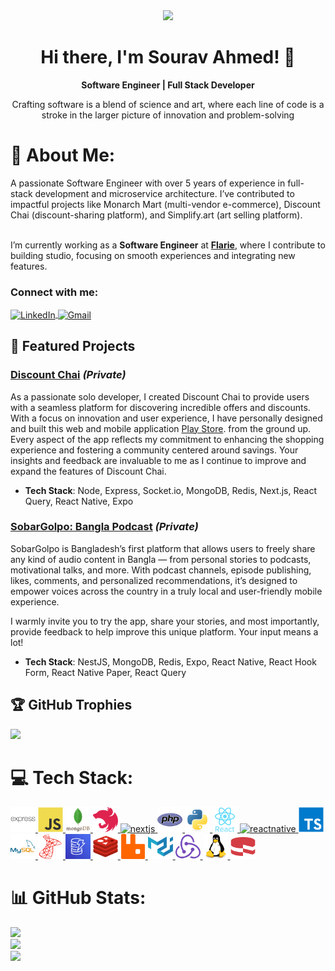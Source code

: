<div align="center">
  <img src="https://media.giphy.com/media/qgQUggAC3Pfv687qPC/giphy.gif" width="400" />
</div>

<h1 align="center">Hi there, I'm Sourav Ahmed! 👋</h1>

<p align="center">
  <strong>Software Engineer | Full Stack Developer</strong>
</p>

<p align="center">
  Crafting software is a blend of science and art, where each line of code is a stroke in the larger picture of innovation and problem-solving
</p>

# 💫 About Me:

A passionate Software Engineer with over 5 years of experience in full-stack development and microservice architecture. I’ve contributed to impactful projects like Monarch Mart (multi-vendor e-commerce), Discount Chai (discount-sharing platform), and Simplify.art (art selling platform).<br><br>

I’m currently working as a **Software Engineer** at [**Flarie**](https://flarie.com/), where I contribute to building studio, focusing on smooth experiences and integrating new features.

<h3 align="left">Connect with me:</h3>
<p align="left">
  <a href="https://linkedin.com/in/mdsouravahmed" target="blank">
    <img align="center" src="https://raw.githubusercontent.com/rahuldkjain/github-profile-readme-generator/master/src/images/icons/Social/linked-in-alt.svg" alt="LinkedIn" height="30" width="40" />
  </a>
  <a href="mailto:souravahmeddiu@gmail.com" target="blank">
    <img align="center" src="https://upload.wikimedia.org/wikipedia/commons/7/7e/Gmail_icon_%282020%29.svg" alt="Gmail" height="30" width="40" />
  </a>
</p>

## 🌟 Featured Projects

### [Discount Chai](https://www.discountchai.com/) _(Private)_

As a passionate solo developer, I created Discount Chai to provide users with a seamless platform for discovering incredible offers and discounts. With a focus on innovation and user experience, I have personally designed and built this web and mobile application [Play Store](https://play.google.com/store/apps/details?id=com.discountchai.app). from the ground up. Every aspect of the app reflects my commitment to enhancing the shopping experience and fostering a community centered around savings. Your insights and feedback are invaluable to me as I continue to improve and expand the features of Discount Chai.

- **Tech Stack**: Node, Express, Socket.io, MongoDB, Redis, Next.js, React Query, React Native, Expo

### [SobarGolpo: Bangla Podcast](https://play.google.com/store/apps/details?id=com.sobargolpo.app) _(Private)_

SobarGolpo is Bangladesh’s first platform that allows users to freely share any kind of audio content in Bangla — from personal stories to podcasts, motivational talks, and more. With podcast channels, episode publishing, likes, comments, and personalized recommendations, it’s designed to empower voices across the country in a truly local and user-friendly mobile experience.

I warmly invite you to try the app, share your stories, and most importantly, provide feedback to help improve this unique platform. Your input means a lot!

- **Tech Stack**: NestJS, MongoDB, Redis, Expo, React Native, React Hook Form, React Native Paper, React Query

## 🏆 GitHub Trophies

![](https://github-profile-trophy.vercel.app/?username=souravahmed&theme=vue-dark&no-frame=false&no-bg=false&margin-w=4)


# 💻 Tech Stack:

<p align="left">
  <a href="https://expressjs.com" target="_blank" rel="noreferrer"> <img src="https://raw.githubusercontent.com/devicons/devicon/master/icons/express/express-original-wordmark.svg" alt="express" width="40" height="40"/> </a>
  <a href="https://developer.mozilla.org/en-US/docs/Web/JavaScript" target="_blank" rel="noreferrer"> <img src="https://raw.githubusercontent.com/devicons/devicon/master/icons/javascript/javascript-original.svg" alt="javascript" width="40" height="40"/> </a>
  <a href="https://www.mongodb.com/" target="_blank" rel="noreferrer"> <img src="https://raw.githubusercontent.com/devicons/devicon/master/icons/mongodb/mongodb-original-wordmark.svg" alt="mongodb" width="40" height="40"/> </a>
  <a href="https://nestjs.com/" target="_blank" rel="noreferrer"> <img src="https://github.com/devicons/devicon/blob/master/icons/nestjs/nestjs-original.svg" alt="nestjs" width="40" height="40"/> </a>
  <a href="https://nextjs.org/" target="_blank" rel="noreferrer"> <img src="https://cdn.worldvectorlogo.com/logos/nextjs-2.svg" alt="nextjs" width="40" height="40"/> </a>
  <a href="https://www.php.net" target="_blank" rel="noreferrer"> <img src="https://raw.githubusercontent.com/devicons/devicon/master/icons/php/php-original.svg" alt="php" width="40" height="40"/> </a>
  <a href="https://www.python.org" target="_blank" rel="noreferrer"> <img src="https://raw.githubusercontent.com/devicons/devicon/master/icons/python/python-original.svg" alt="python" width="40" height="40"/> </a>
  <a href="https://reactjs.org/" target="_blank" rel="noreferrer"> <img src="https://raw.githubusercontent.com/devicons/devicon/master/icons/react/react-original-wordmark.svg" alt="react" width="40" height="40"/> </a>
  <a href="https://reactnative.dev/" target="_blank" rel="noreferrer"> <img src="https://reactnative.dev/img/header_logo.svg" alt="reactnative" width="40" height="40"/> </a>
  <a href="https://www.typescriptlang.org/" target="_blank" rel="noreferrer"> <img src="https://raw.githubusercontent.com/devicons/devicon/master/icons/typescript/typescript-original.svg" alt="typescript" width="40" height="40"/> </a>
  <a href="https://www.mysql.com/" target="_blank" rel="noreferrer"> <img src="https://raw.githubusercontent.com/devicons/devicon/master/icons/mysql/mysql-original-wordmark.svg" alt="mysql" width="40" height="40"/> </a>
  <a href="https://www.microsoft.com/en-us/sql-server" target="_blank" rel="noreferrer"> <img src="https://raw.githubusercontent.com/devicons/devicon/master/icons/microsoftsqlserver/microsoftsqlserver-plain.svg" alt="sqlserver" width="40" height="40"/> </a>
  <a href="https://aws.amazon.com/dynamodb/" target="_blank" rel="noreferrer"> <img src="https://github.com/devicons/devicon/blob/master/icons/dynamodb/dynamodb-original.svg" alt="dynamodb" width="40" height="40"/> </a>
  <a href="https://redis.io/" target="_blank" rel="noreferrer"> <img src="https://github.com/devicons/devicon/blob/master/icons/redis/redis-original.svg" alt="redis" width="40" height="40"/> </a>
  <a href="https://www.rabbitmq.com/" target="_blank" rel="noreferrer"> <img src="https://github.com/devicons/devicon/blob/master/icons/rabbitmq/rabbitmq-original.svg" alt="rabbitmq" width="40" height="40"/> </a>
  <a href="https://mui.com/" target="_blank" rel="noreferrer"> <img src="https://github.com/devicons/devicon/blob/master/icons/materialui/materialui-original.svg" alt="mui" width="40" height="40"/> </a>
  <a href="https://redux.js.org/" target="_blank" rel="noreferrer"> <img src="https://github.com/devicons/devicon/blob/master/icons/redux/redux-original.svg" alt="redux" width="40" height="40"/> </a>
  <a href="https://www.linux.org/" target="_blank" rel="noreferrer"> <img src="https://github.com/devicons/devicon/blob/master/icons/linux/linux-original.svg" alt="linux" width="40" height="40"/> </a>
  <a href="https://cakephp.org/" target="_blank" rel="noreferrer"> <img src="https://github.com/devicons/devicon/blob/master/icons/cakephp/cakephp-original.svg" alt="cakephp" width="40" height="40"/> </a>
</p>





# 📊 GitHub Stats:
![](https://github-readme-stats.vercel.app/api?username=souravahmed&theme=aura_dark&hide_border=false&include_all_commits=true&count_private=true)<br/>
![](https://github-readme-streak-stats.herokuapp.com/?user=souravahmed&theme=aura_dark&hide_border=false)<br/>
![](https://github-readme-stats.vercel.app/api/top-langs/?username=souravahmed&theme=aura_dark&hide_border=false&include_all_commits=true&count_private=true&layout=compact)





